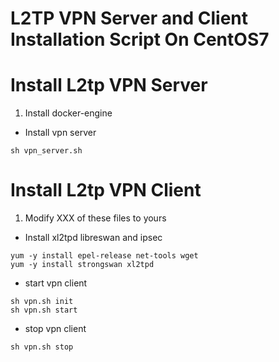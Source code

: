 L2TP VPN Server and Client Installation Script On CentOS7
=========================================================

# Install L2tp VPN Server
1. Install docker-engine
-  Install vpn server
```
sh vpn_server.sh
```

# Install L2tp VPN Client
1. Modify XXX of these files to yours
-  Install xl2tpd libreswan and ipsec
```
yum -y install epel-release net-tools wget
yum -y install strongswan xl2tpd
```
- start vpn client
```
sh vpn.sh init
sh vpn.sh start
```
- stop vpn client
```
sh vpn.sh stop
```
